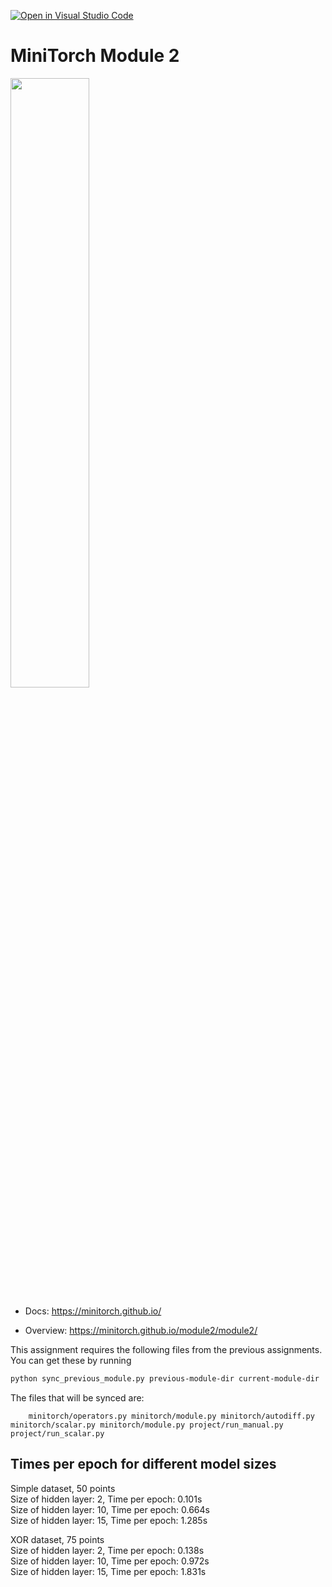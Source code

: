 [![Open in Visual Studio Code](https://classroom.github.com/assets/open-in-vscode-2e0aaae1b6195c2367325f4f02e2d04e9abb55f0b24a779b69b11b9e10269abc.svg)](https://classroom.github.com/online_ide?assignment_repo_id=15551801&assignment_repo_type=AssignmentRepo)
# MiniTorch Module 2

<img src="https://minitorch.github.io/minitorch.svg" width="50%">


* Docs: https://minitorch.github.io/

* Overview: https://minitorch.github.io/module2/module2/

This assignment requires the following files from the previous assignments. You can get these by running

```bash
python sync_previous_module.py previous-module-dir current-module-dir
```

The files that will be synced are:

        minitorch/operators.py minitorch/module.py minitorch/autodiff.py minitorch/scalar.py minitorch/module.py project/run_manual.py project/run_scalar.py

## Times per epoch for different model sizes

Simple dataset, 50 points \
Size of hidden layer: 2, Time per epoch: 0.101s \
Size of hidden layer: 10, Time per epoch: 0.664s \
Size of hidden layer: 15, Time per epoch: 1.285s

XOR dataset, 75 points \
Size of hidden layer: 2, Time per epoch: 0.138s \
Size of hidden layer: 10, Time per epoch: 0.972s \
Size of hidden layer: 15, Time per epoch: 1.831s 
